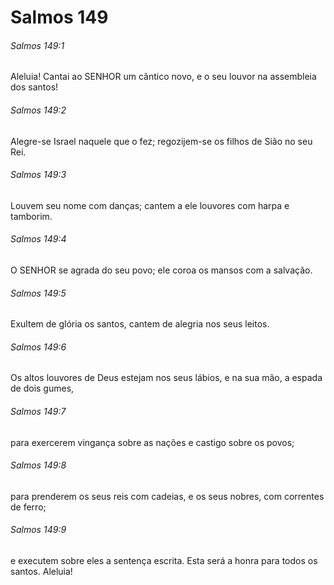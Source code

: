 # Salmos 149

###### Salmos 149:1

Aleluia! Cantai ao SENHOR um cântico novo, e o seu louvor na assembleia dos santos!

###### Salmos 149:2

Alegre-se Israel naquele que o fez; regozijem-se os filhos de Sião no seu Rei.

###### Salmos 149:3

Louvem seu nome com danças; cantem a ele louvores com harpa e tamborim.

###### Salmos 149:4

O SENHOR se agrada do seu povo; ele coroa os mansos com a salvação.

###### Salmos 149:5

Exultem de glória os santos, cantem de alegria nos seus leitos.

###### Salmos 149:6

Os altos louvores de Deus estejam nos seus lábios, e na sua mão, a espada de dois gumes,

###### Salmos 149:7

para exercerem vingança sobre as nações e castigo sobre os povos;

###### Salmos 149:8

para prenderem os seus reis com cadeias, e os seus nobres, com correntes de ferro;

###### Salmos 149:9

e executem sobre eles a sentença escrita. Esta será a honra para todos os santos. Aleluia!

